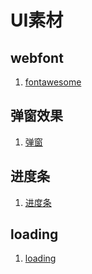 # UI素材



## webfont

1. [fontawesome](http://fortawesome.github.io/Font-Awesome/#modal-download)

## 弹窗效果

1. [弹窗](http://tympanus.net/Development/ModalWindowEffects/)

## 进度条

1. [进度条](http://tympanus.net/Development/ProgressButtonStyles/)

## loading

1. [loading](http://tympanus.net/Development/PageLoadingEffects/index2.html)



